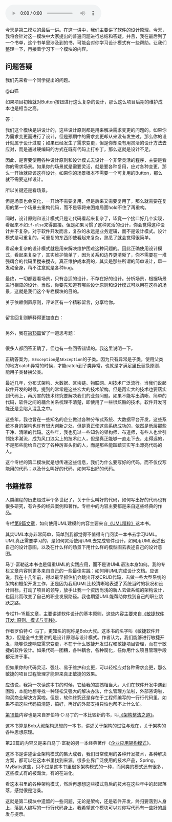 <audio title="答疑丨对于设计模式而言，场景到底有多重要？" src="https://static001.geekbang.org/resource/audio/67/df/67bf2ae9dfecce17b8035e2161f4cfdf.mp3" controls="controls"></audio> 
<p>今天是第二模块的最后一讲。在这一讲中，我们主要讲了软件的设计原理，今天，我将会针对这一模块中大家提出的普遍问题进行总结和答疑。并且，我在最后列了一个书单，这个书单里涉及到的书，可能会对你学习设计模式有一些帮助。让我们整理一下，再接着学习下一个模块的内容。</p><h2>问题答疑</h2><p>我们先来看一个同学提出的问题。</p><p><span class="orange">@山猫</span></p><p>如果项目初始就对Button按钮进行这么复杂的设计，那么这么项目后期的维护成本也是相当之高。</p><p><span class="orange">答</span>：</p><p>我们这个模块是讲设计的，这些设计原则都是用来解决需求变更的问题的。如果你为需求变更而进行了设计，但是预期中的需求变更却从来没有发生过，那么你的设计就属于设计过度；如果已经发生了需求变更，但是你却没有用灵活的设计方法去应对，而是通过硬编码的方式在既有代码上打补丁，那么这就是设计不足。</p><p>因此，是否要使用各种设计原则和设计模式去设计一个非常灵活的程序，主要是看你的需求场景。如果你的场景就是需要灵活，就是要各种复用，应对各种变更，那么一开始就应该这样设计。如果你的场景根本不需要一个可复用的Button，那么就不需要这样设计。</p><p>所以关键还是看场景。</p><p>但是场景也会变化，一开始不需要复用，但是后来又需要复用了，那么就需要在复用的第一个场景去重构代码，而不是等将来困难局面hold不住了再重构。</p><!-- [[[read_end]]] --><p>同时，设计原则和设计模式只是让代码看起来复杂了，毕竟一个接口好几个实现，看起来不如<code>if-else</code>来得直接。但是如果习惯了这种灵活的设计，你会觉得这种设计并不复杂。对于软件开发而言，复杂的永远是业务逻辑，而不是设计模式。设计模式是可重复的，可重复的东西即使看起来复杂，熟悉了就会觉得很简单。</p><p>看起来复杂的设计模式就是用来解决维护困难这种问题的。因此正确使用设计模式，看起来复杂了，其实维护简单了，因为关系和边界更清晰了，你不需要在一堆强耦合的代码里搅来搅去。真正维护成本高的，其实是那些所谓的简单设计，牵一发动全身，稍不注意就是各种bug。</p><p>最终，一切都要看场景，只有合适的设计，不存在好的设计。分析场景，根据场景进行相应的设计。当然，你要先知道有哪些设计原则和设计模式可以用在这样的场景，这就是我们这个专栏模块的目的。</p><p>关于依赖倒置原则，评论区有一个精彩留言，分享给你。</p><p><img src="https://static001.geekbang.org/resource/image/2a/47/2ae34373ce47aecd4b26b03e27252747.png" alt=""></p><p>留言回复则解释得更加直白：</p><p><img src="https://static001.geekbang.org/resource/image/e7/29/e71df4cf41ee61a24b043c7c3b28b929.png" alt=""></p><p>另外，我在<a href="https://time.geekbang.org/column/article/180225">第13篇</a>留了一道思考题：</p><p><img src="https://static001.geekbang.org/resource/image/bb/e1/bbb27fc3de83c2016f89eaedc93f68e1.png" alt=""></p><p>很多人都回答正确了，但也有一些回答错误的。我这里说明一下。</p><p>正确答案为，<code>BException</code>是<code>AException</code>的子类。因为只有异常是子类，使用父类的地方catch异常的时候，才能catch到子类异常，也就是才满足里氏替换原则，能用子类替换父类。</p><p>最近几年，分布式架构、大数据、区块链、物联网、AI技术广泛流行。当我们说起软件开发的时候，提到的常常是这些宏大的技术架构。但是再宏大的技术也要落实到代码上，再厉害的技术终究要解决我们的业务问题。如果不能写出清晰、简单的代码，软件之间的耦合关系梳理不清楚，即使用了一些很炫酷的技术，软件开发可能还是会陷入混乱之中。</p><p>这些年，我也曾在一些知名的企业做过各种分布式系统、大数据平台开发，这些系统本身的架构也许有很大创新之处，但是真正使这些系统成功的，依然是低层那些干净、清晰的代码。这些年，我也见过一些知名的架构师、布道师，有些人也曾引领技术潮流，成为风口浪尖上的技术红人，但是真正能够一直走下去，走得远的，不是那些能给自己安了各种厉害头衔的人，而是那些能踏踏实实写出漂亮代码的人。</p><p>这个专栏的第二模块就是想传递这些信息，我们为什么要写好的代码，而不仅仅写能用的代码；以及什么叫好的代码，如何写出好的代码。</p><h2>书籍推荐</h2><p>人类编程的历史超过半个多世纪了，关于什么叫好的代码，如何写出好的代码也有很多研究，有许多的经典案例和著作。专栏中的内容主要都是来自这些经典的作品。</p><p>专栏<a href="https://time.geekbang.org/column/article/175529">第9篇文章</a>，如何使用UML建模的内容主要来自<a href="https://book.douban.com/subject/10798193/">《UML精粹》</a>这本书。</p><p>其实UML本身非常简单，简单到我都觉得不值得专门阅读一本书去学习UML。UML真正需要学习的，是如何灵活使用UML去完成软件设计，如何用UML表述出自己的设计意图，以及在什么样的场景下用什么样的模型图去表述自己的设计意图。</p><p>马丁·富勒这本书也是偏重UML的实践应用，而不是讲UML语法本身如何。我的专栏文章内容则更多来自自己的一些最佳实践：如何用UML完成设计文档。应该说，我在十几年前，得以最早抓住机会跳出开发CRUD代码，去做一些大型系统的架构和框架开发工作，正是因为我用UML比较清晰地表述了系统当时的状况和设计目标，打动了项目的领导，放手让我一个资历尚浅的新人去做系统的架构设计，也因此而改变了自己的职业发展路径。我也期望UML能帮助你找到自己的职业跳跃之路。</p><p>专栏11~15篇文章，主要讲述软件设计的基本原则，这些内容主要来自<a href="https://book.douban.com/subject/1140457/">《敏捷软件开发: 原则、模式与实践》</a>。</p><p>作者罗伯特·C ·马丁，更知名的昵称是Bob大叔。这本书的名字叫《敏捷软件开发》，但是全书主要讲的是设计原则与设计模式。作者认为，我们能够进行敏捷开发，能够快速响应需求变更，不在于什么敏捷开发过程和敏捷项目管理，而在于敏捷的软件设计。如果代码一团糟，各种耦合，各种腐化，任你用什么项目管理手段都无济于事。</p><p>但如果你的代码灵活、强壮、易于维护和变更，可以轻松应对各种需求变更，那么敏捷的项目过程管理才能带来真正敏捷的效果。</p><p>应该说，我第一次读这本书的时候，它给我的震撼相当大。人们在软件开发中遇到困难，本能地想寻找一种轻松又强大的解决办法，什么管理方法啦，外部咨询啦，购买商业解决方案啦。但是，软件终究还是存在于工程师编写的一行行代码里，如果不把这些代码搞清楚，搞好，再好的外部支持只怕也帮不上什么忙。</p><p><a href="https://time.geekbang.org/column/article/185043">第19篇</a>内容也是来自罗伯特·C·马丁的一本比较新的书，叫<a href="https://book.douban.com/subject/30333919/">《架构整洁之道》</a>。</p><p>这本书算是Bob大叔架构思想的一本书，讲述关于架构的过往与现在，关于架构的各种思想原理。</p><p>第20篇的内容又是来自马丁·富勒的另一本经典著作《<a href="https://book.douban.com/subject/4826290/">企业应用架构模式</a>》。</p><p>这本书是讲述企业架构模式的集大成者，我们日常使用的各种开发技术，各种解决方案，都可以在这本书里找到来源。很多业界广泛使用的技术产品，Spring，MyBatis这些，只不过是这本书里很多架构模式的一种，而同类的模式还有很多，这些模式有的被淘汰，有的在进化。</p><p>看这本书里的各种架构模式，然后再想想这些模式背后的技术在这些年中的起起落落，感觉很是沧桑。</p><p>这就是第二模块中遗留的一些问题，无论是架构，还是软件开发，终归要落到人身上，落到人编写的一行行代码身上。我希望这个模块可以对你写代码有一些好的启发与提示。</p>